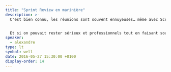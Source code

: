 ```yaml
---
title: "Sprint Review en marinière"
description: >-
  C'est bien connu, les réunions sont souvent ennuyeuses… même avec Scrum. Et si le fun et l'amusement avaient des vertus insoupçonnées sur l'intérêt de l'équipe, l'adhésion et la relation client dans vos projets ?


  Et si on pouvait rester sérieux et professionnels tout en faisant sourire et en créant la surprise en réunion ?
speaker:
  - alexandre
type: lt
symbol: well
date: 2016-05-27 15:30:00 +0100
display-order: 14
---
```

